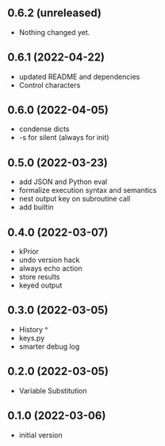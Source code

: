 0.6.2 (unreleased)
------------------

- Nothing changed yet.


0.6.1 (2022-04-22)
------------------

- updated README and dependencies
- Control characters


0.6.0 (2022-04-05)
------------------

- condense dicts
- -s for silent (always for init)


0.5.0 (2022-03-23)
------------------

- add JSON and Python eval
- formalize execution syntax and semantics
- nest output key on subroutine call
- add builtin


0.4.0 (2022-03-07)
------------------

- kPrior
- undo version hack
- always echo action
- store results
- keyed output


0.3.0 (2022-03-05)
------------------

- History ^
- keys.py
- smarter debug log


0.2.0 (2022-03-05)
------------------

- Variable Substitution


0.1.0 (2022-03-06)
------------------

- initial version
